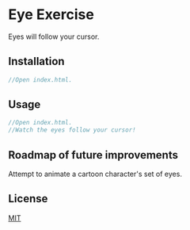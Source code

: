 # Eye Exercise

Eyes will follow your cursor.

## Installation

```javascript
//Open index.html.
```

## Usage

```javascript
//Open index.html.
//Watch the eyes follow your cursor!
```

## Roadmap of future improvements
Attempt to animate a cartoon character's set of eyes.

## License
[MIT](https://choosealicense.com/licenses/mit/)
